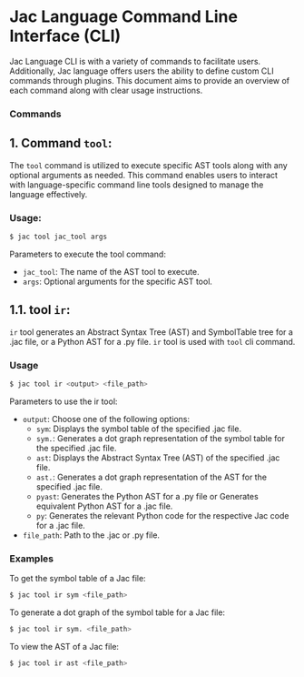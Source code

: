# Jac Language Command Line Interface (CLI)

Jac Language CLI is with a variety of commands to facilitate users. Additionally, Jac language offers users the ability to define custom CLI commands through plugins. This document aims to provide an overview of each command along with clear usage instructions.

### Commands

## 1. Command `tool`:

The `tool` command is utilized to execute specific AST tools along with any optional arguments as needed. This command enables users to interact with language-specific command line tools designed to manage the language effectively.
### Usage:
```bash
$ jac tool jac_tool args
```
  Parameters to execute the tool command:
  - `jac_tool`: The name of the AST tool to execute.
  - `args`: Optional arguments for the specific AST tool.

## 1.1. tool `ir`:
 `ir` tool generates an Abstract Syntax Tree (AST) and SymbolTable tree for a .jac file, or a Python AST for a .py file. `ir` tool is used with `tool` cli command.
### Usage
```bash
$ jac tool ir <output> <file_path>
```
Parameters to use the ir tool:
- `output`: Choose one of the following options:
  - `sym`: Displays the symbol table of the specified .jac file.
  - `sym.`: Generates a dot graph representation of the symbol table for the specified .jac file.
  - `ast`: Displays the Abstract Syntax Tree (AST) of the specified .jac file.
  - `ast.`: Generates a dot graph representation of the AST for the specified .jac file.
  - `pyast`: Generates the Python AST for a .py file or  Generates equivalent Python AST for a .jac file.
  - `py`: Generates the relevant Python code for the respective Jac code for a .jac file.
- `file_path`: Path to the .jac or .py file.

### Examples
To get the symbol table of a Jac file:
```bash
$ jac tool ir sym <file_path>
```
To generate a dot graph of the symbol table for a Jac file:
```bash
$ jac tool ir sym. <file_path>
```
To view the AST of a Jac file:
```bash
$ jac tool ir ast <file_path>
```

